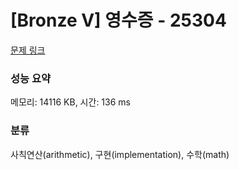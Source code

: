 # [Bronze V] 영수증 - 25304 

[문제 링크](https://www.acmicpc.net/problem/25304) 

### 성능 요약

메모리: 14116 KB, 시간: 136 ms

### 분류

사칙연산(arithmetic), 구현(implementation), 수학(math)


